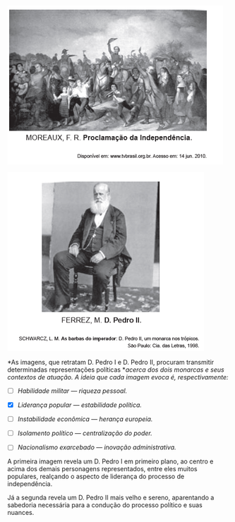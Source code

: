 

![](2efccc40-593d-1730-f7a9-a2e8b5513c15.png)

![](5cd696a0-20f4-c64f-3a3c-722e69a304ee.png)

*As imagens, que retratam D. Pedro I e D. Pedro II, procuram transmitir determinadas representações políticas **acerca dos dois monarcas e seus contextos de atuação. A ideia que cada imagem evoca é, respectivamente:*



- [ ] *Habilidade militar — riqueza pessoal.*
- [x] *Liderança popular — estabilidade política.*
- [ ] *Instabilidade econômica — herança europeia.*
- [ ] *Isolamento político — centralização do poder.*
- [ ] *Nacionalismo exarcebado — inovação administrativa.*


A primeira imagem revela um D. Pedro I em primeiro plano, ao centro e acima dos demais personagens representados, entre eles muitos populares, realçando o aspecto de liderança do processo de independência.

Já a segunda revela um D. Pedro II mais velho e sereno, aparentando a sabedoria necessária para a condução do processo político e suas nuances.
